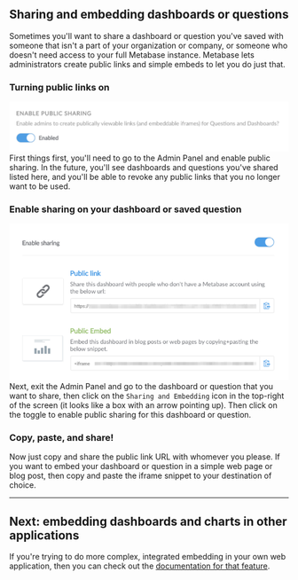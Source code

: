 ## Sharing and embedding dashboards or questions
Sometimes you'll want to share a dashboard or question you've saved with someone that isn't a part of your organization or company, or someone who doesn't need access to your full Metabase instance. Metabase lets administrators create public links and simple embeds to let you do just that.

### Turning public links on
![Enable public sharing](images/public-links/enable-public-sharing.png)
First things first, you'll need to go to the Admin Panel and enable public sharing. In the future, you'll see dashboards and questions you've shared listed here, and you'll be able to revoke any public links that you no longer want to be used.

### Enable sharing on your dashboard or saved question
![Enable sharing](images/public-links/enable-links.png)
Next, exit the Admin Panel and go to the dashboard or question that you want to share, then click on the `Sharing and Embedding` icon in the top-right of the screen (it looks like a box with an arrow pointing up). Then click on the toggle to enable public sharing for this dashboard or question.

### Copy, paste, and share!
Now just copy and share the public link URL with whomever you please. If you want to embed your dashboard or question in a simple web page or blog post, then copy and paste the iframe snippet to your destination of choice.

---

## Next: embedding dashboards and charts in other applications
If you're trying to do more complex, integrated embedding in your own web application, then you can check out the [documentation for that feature](13-embedding.md).
